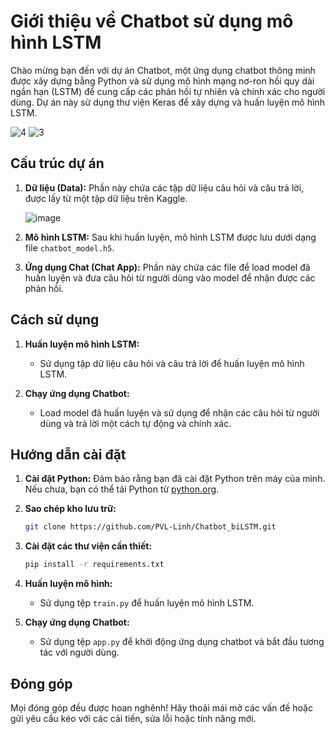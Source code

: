 # Giới thiệu về Chatbot sử dụng mô hình LSTM

Chào mừng bạn đến với dự án Chatbot, một ứng dụng chatbot thông minh được xây dựng bằng Python và sử dụng mô hình mạng nơ-ron hồi quy dài ngắn hạn (LSTM) để cung cấp các phản hồi tự nhiên và chính xác cho người dùng. Dự án này sử dụng thư viện Keras để xây dựng và huấn luyện mô hình LSTM.

![4](https://github.com/PVL-Linh/Chatbot_biLSTM/assets/136146829/3249c608-9fc5-4103-a730-ab95c1c04361)
![3](https://github.com/PVL-Linh/Chatbot_biLSTM/assets/136146829/c77877c4-a6b7-4009-b2e0-250004a69680)

## Cấu trúc dự án

1. **Dữ liệu (Data):** Phần này chứa các tập dữ liệu câu hỏi và câu trả lời, được lấy từ một tập dữ liệu trên Kaggle.

    ![image](https://github.com/PVL-Linh/Chatbot_biLSTM/assets/136146829/c0cd61a6-b90d-451e-9570-08221a33c679)

2. **Mô hình LSTM:** Sau khi huấn luyện, mô hình LSTM được lưu dưới dạng file `chatbot_model.h5`.

3. **Ứng dụng Chat (Chat App):** Phần này chứa các file để load model đã huấn luyện và đưa câu hỏi từ người dùng vào model để nhận được các phản hồi.

## Cách sử dụng

1. **Huấn luyện mô hình LSTM:**
   - Sử dụng tập dữ liệu câu hỏi và câu trả lời để huấn luyện mô hình LSTM.

2. **Chạy ứng dụng Chatbot:**
   - Load model đã huấn luyện và sử dụng để nhận các câu hỏi từ người dùng và trả lời một cách tự động và chính xác.

## Hướng dẫn cài đặt

1. **Cài đặt Python:** Đảm bảo rằng bạn đã cài đặt Python trên máy của mình. Nếu chưa, bạn có thể tải Python từ [python.org](https://www.python.org/downloads/).

2. **Sao chép kho lưu trữ:**
   ```bash
   git clone https://github.com/PVL-Linh/Chatbot_biLSTM.git
   ```

3. **Cài đặt các thư viện cần thiết:**
   ```bash
   pip install -r requirements.txt
   ```

4. **Huấn luyện mô hình:**
   - Sử dụng tệp `train.py` để huấn luyện mô hình LSTM.

5. **Chạy ứng dụng Chatbot:**
   - Sử dụng tệp `app.py` để khởi động ứng dụng chatbot và bắt đầu tương tác với người dùng.

## Đóng góp

Mọi đóng góp đều được hoan nghênh! Hãy thoải mái mở các vấn đề hoặc gửi yêu cầu kéo với các cải tiến, sửa lỗi hoặc tính năng mới.
